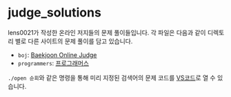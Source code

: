 # judge_solutions

lens0021가 작성한 온라인 저지들의 문제 풀이들입니다.
각 파일은 다음과 같이 디렉토리 별로 다른 사이트의 문제 풀이를 담고 있습니다.

- `boj`: [Baekjoon Online Judge]
- `programmers`: [프로그래머스]

`./open 순회`와 같은 명령을 통해 미리 지정된 검색어의 문제 코드를 [VS코드]로 열 수 있습니다.

[baekjoon online judge]: https://www.acmicpc.net/
[vs코드]: https://code.visualstudio.com/
[프로그래머스]: https://programmers.co.kr
